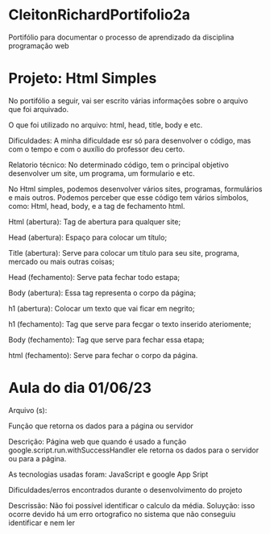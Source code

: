 # CleitonRichardPortifolio2a
Portifólio para documentar o processo de aprendizado da disciplina  programação web

<h1>Projeto: Html Simples</h1>

No portifólio a seguir, vai ser escrito várias informações sobre o arquivo que foi arquivado.

O que foi utilizado no arquivo: html, head, title, body e etc.

Dificuldades:  A minha dificuldade esr só para desenvolver o código, mas com o tempo e com o auxílio do professor deu certo.

Relatorio técnico: No determinado código, tem o principal objetivo desenvolver um site, um programa, um formulario e etc.

No Html simples, podemos desenvolver vários sites, programas, formulários e mais outros. Podemos perceber que esse código tem vários símbolos, como: Html, head, body, e a tag de fechamento html.

Html (abertura): Tag de abertura para qualquer site;

Head (abertura): Espaço para colocar um título;

Title (abertura): Serve para colocar um título para seu site, programa, mercado ou mais outras coisas;

Head (fechamento): Serve pata fechar todo estapa;

Body (abertura): Essa tag representa o corpo da página;

h1 (abertura): Colocar um texto que vai ficar em negrito;
  
h1 (fechamento): Tag que serve para fecgar o texto inserido ateriomente;

Body (fechamento): Tag que serve para fechar essa etapa;

html (fechamento): Serve para fechar  o corpo da página.

<h1> Aula do dia 01/06/23 </h1>

Arquivo (s):

Função que retorna os dados para a página ou servidor

Descrição: Página  web que quando é usado a função google.script.run.withSuccessHandler ele retorna os dados para o servidor ou para a página.

As tecnologias usadas foram: JavaScript  e  google App Sript

Dificuldades/erros encontrados durante o desenvolvimento do projeto

Descrissão: Não foi possível  identificar o calculo da média. Soluyção: isso ocorre devido há um erro ortografico no sistema que não conseguiu identificar e nem ler
